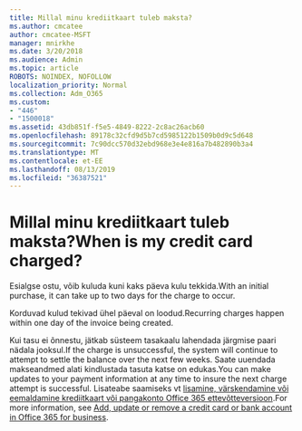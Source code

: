 ```yaml
---
title: Millal minu krediitkaart tuleb maksta?
ms.author: cmcatee
author: cmcatee-MSFT
manager: mnirkhe
ms.date: 3/20/2018
ms.audience: Admin
ms.topic: article
ROBOTS: NOINDEX, NOFOLLOW
localization_priority: Normal
ms.collection: Adm_O365
ms.custom:
- "446"
- "1500018"
ms.assetid: 43db851f-f5e5-4849-8222-2c8ac26acb60
ms.openlocfilehash: 89178c32cfd9d5b7cd5985122b1509b0d9c5d648
ms.sourcegitcommit: 7c90dcc570d32ebd968e3e4e816a7b482890b3a4
ms.translationtype: MT
ms.contentlocale: et-EE
ms.lasthandoff: 08/13/2019
ms.locfileid: "36387521"
---
```

# <a name="when-is-my-credit-card-charged"></a><span data-ttu-id="3d5f0-102">Millal minu krediitkaart tuleb maksta?</span><span class="sxs-lookup"><span data-stu-id="3d5f0-102">When is my credit card charged?</span></span>

<span data-ttu-id="3d5f0-103">Esialgse ostu, võib kuluda kuni kaks päeva kulu tekkida.</span><span class="sxs-lookup"><span data-stu-id="3d5f0-103">With an initial purchase, it can take up to two days for the charge to occur.</span></span>
  
<span data-ttu-id="3d5f0-104">Korduvad kulud tekivad ühel päeval on loodud.</span><span class="sxs-lookup"><span data-stu-id="3d5f0-104">Recurring charges happen within one day of the invoice being created.</span></span>
  
<span data-ttu-id="3d5f0-105">Kui tasu ei õnnestu, jätkab süsteem tasakaalu lahendada järgmise paari nädala jooksul.</span><span class="sxs-lookup"><span data-stu-id="3d5f0-105">If the charge is unsuccessful, the system will continue to attempt to settle the balance over the next few weeks.</span></span> <span data-ttu-id="3d5f0-106">Saate uuendada makseandmed alati kindlustada tasuta katse on edukas.</span><span class="sxs-lookup"><span data-stu-id="3d5f0-106">You can make updates to your payment information at any time to insure the next charge attempt is successful.</span></span> <span data-ttu-id="3d5f0-107">Lisateabe saamiseks vt [lisamine, värskendamine või eemaldamine krediitkaart või pangakonto Office 365 ettevõtteversioon](https://docs.microsoft.com/en-us/office365/admin/subscriptions-and-billing/add-update-or-remove-credit-card-or-bank-account).</span><span class="sxs-lookup"><span data-stu-id="3d5f0-107">For more information, see [Add, update or remove a credit card or bank account in Office 365 for business](https://docs.microsoft.com/en-us/office365/admin/subscriptions-and-billing/add-update-or-remove-credit-card-or-bank-account).</span></span>